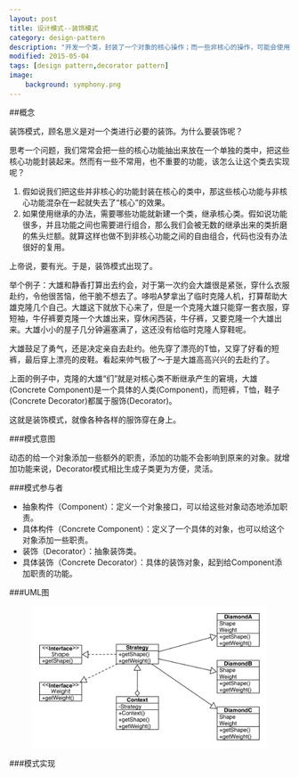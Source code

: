```yaml
---
layout: post
title: 设计模式--装饰模式
category: design-pattern
description: "开发一个类，封装了一个对象的核心操作；而一些非核心的操作，可能会使用，也可能不会使用；现在该怎么办呢？"
modified: 2015-05-04
tags: [design pattern,decorator pattern]
image:
    background: symphony.png
---
```


##概念

装饰模式，顾名思义是对一个类进行必要的装饰。为什么要装饰呢？

思考一个问题，我们常常会把一些的核心功能抽出来放在一个单独的类中，把这些核心功能封装起来。然而有一些不常用，也不重要的功能，该怎么让这个类去实现呢？

1. 假如说我们把这些并非核心的功能封装在核心的类中，那这些核心功能与非核心功能混杂在一起就失去了“核心”的效果。
2. 如果使用继承的办法，需要哪些功能就新建一个类，继承核心类。假如说功能很多，并且功能之间也需要进行组合，那么我们会被无数的继承出来的类折磨的焦头烂额。就算这样也做不到非核心功能之间的自由组合，代码也没有办法很好的复用。

上帝说，要有光。于是，装饰模式出现了。

举个例子：大雄和静香打算出去约会，对于第一次约会大雄很是紧张，穿什么衣服赴约，令他很苦恼，他干脆不想去了。哆啦A梦拿出了临时克隆人机，打算帮助大雄克隆几个自己。大雄这下就放下心来了，但是一个克隆大雄只能穿一套衣服，穿短袖，牛仔裤要克隆一个大雄出来，穿休闲西装，牛仔裤，又要克隆一个大雄出来。大雄小小的屋子几分钟遍塞满了，这还没有给临时克隆人穿鞋呢。

大雄鼓足了勇气，还是决定亲自去赴约。他先穿了漂亮的T恤，又穿了好看的短裤，最后穿上漂亮的皮鞋。看起来帅气极了～于是大雄高高兴兴的去赴约了。

上面的例子中，克隆的大雄“们”就是对核心类不断继承产生的窘境，大雄(Concrete Component)是一个具体的人类(Component)，而短裤，T恤，鞋子(Concrete Decorator)都属于服饰(Decorator)。

这就是装饰模式，就像各种各样的服饰穿在身上。

###模式意图

动态的给一个对象添加一些额外的职责，添加的功能不会影响到原来的对象。就增加功能来说，Decorator模式相比生成子类更为方便，灵活。

###模式参与者

* 抽象构件（Component）：定义一个对象接口，可以给这些对象动态地添加职责。
* 具体构件（Concrete Component）：定义了一个具体的对象，也可以给这个对象添加一些职责。
* 装饰（Decorator）：抽象装饰类。
* 具体装饰（Concrete Decorator）：具体的装饰对象，起到给Component添加职责的功能。

###UML图

<figure>
	<a href="https://raw.githubusercontent.com/lonelyswan/lonelyswan.github.io/master/images/decorator-pattern.jpg"><img src="https://raw.githubusercontent.com/lonelyswan/lonelyswan.github.io/master/images/strategy-pattern.jpg" alt="center"></a>
</figure>

###模式实现

